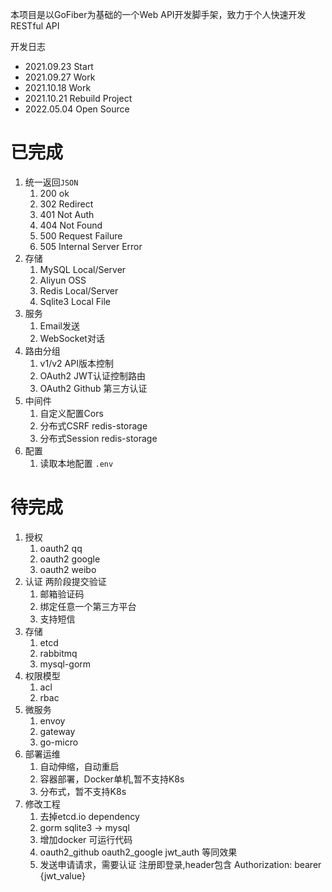 本项目是以GoFiber为基础的一个Web API开发脚手架，致力于个人快速开发RESTful API

开发日志

- 2021.09.23 Start
- 2021.09.27 Work
- 2021.10.18 Work
- 2021.10.21 Rebuild Project
- 2022.05.04 Open Source

# 已完成

1. 统一返回`JSON`
   1. 200 ok
   2. 302 Redirect
   3. 401 Not Auth
   4. 404 Not Found
   5. 500 Request Failure
   6. 505 Internal Server Error
2. 存储
   1. MySQL Local/Server
   2. Aliyun OSS
   3. Redis Local/Server
   4. Sqlite3 Local File
3. 服务 
   1. Email发送
   2. WebSocket对话
4. 路由分组
   1. v1/v2 API版本控制 
   2. OAuth2 JWT认证控制路由
   3. OAuth2 Github 第三方认证
5. 中间件
   1. 自定义配置Cors
   2. 分布式CSRF   redis-storage
   3. 分布式Session redis-storage
6. 配置
   1. 读取本地配置 `.env`

# 待完成

1. 授权
   1. oauth2 qq  
   2. oauth2 google
   3. oauth2 weibo
2. 认证
   两阶段提交验证
   1. 邮箱验证码
   2. 绑定任意一个第三方平台
   3. 支持短信
3. 存储
   1. etcd
   2. rabbitmq
   3. mysql-gorm
4. 权限模型
   1. acl
   2. rbac
5. 微服务
   1. envoy 
   2. gateway
   3. go-micro
6. 部署运维
   1. 自动伸缩，自动重启
   2. 容器部署，Docker单机,暂不支持K8s
   3. 分布式，暂不支持K8s 
7. 修改工程
   1. 去掉etcd.io dependency
   2. gorm sqlite3 -> mysql 
   3. 增加docker 可运行代码
   4. oauth2_github oauth2_google jwt_auth 等同效果
   5. 发送申请请求，需要认证 注册即登录,header包含 Authorization: bearer {jwt_value}